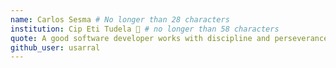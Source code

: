 ```yaml
---
name: Carlos Sesma # No longer than 28 characters
institution: Cip Eti Tudela 🚩 # no longer than 58 characters
quote: A good software developer works with discipline and perseverance from day one. - Omar Bradley - # no longer than 100 characters, avoid using quotes(") to guarantee the format remains the same.
github_user: usarral
---
```


